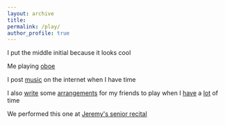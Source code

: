 ```yaml
---
layout: archive
title:
permalink: /play/
author_profile: true
---
```



I put the middle initial because it looks cool

Me playing <a href="https://youtu.be/o2XMmue8JhU?feature=shared" target="_blank">oboe</a>

I post <a href="https://youtu.be/zJn4pnsXwQs?feature=shared" target="_blank">music</a> on the internet when I have time

I also <a href="https://flat.io/score/639cb0c4d6f1ff777d1a59f5-shou-xie-de-cong-qian-jay?sharingKey=9475d751767ec2bc45c7fd007e3d3e86b2ab9e96521f6af035c7c0e639f75c124fe0b154c8c6d7679ae2342d83962e3553447f870ce14fb74d6325403bb1b5bc" target="_blank">write</a> some <a href="https://flat.io/score/649af3ef86c84b8c86396a6d-ru-hai?sharingKey=d183d7ba07ad030817bc1dae4489747cde169a0039d7615904cd0d34f3ac9c97ef3eb4132e6231eb4f8567fabc9452ed50a3002bf0610cc47a285eca991ce8f0" target="_blank">arrangements</a> for my friends to play when I <a href="https://flat.io/score/64a8dc11ec73743893f57a3b-attitude-by-mrs-green-apple?sharingKey=94668e0c41811690f3acb0194b60d4e76d56e812945cb5dd6454fdd08624c8ab4ad72c6f4133f7d234e3077511a50beb284ff42c5ecdee6df4a1914c710a6579" target="_blank">have</a> a <a href="https://flat.io/score/64aa7cc627b7728cb20c47d3-unlucky-by-iu?sharingKey=ab74e859b755d6a990e862d84646d9ebe4ed69f898e4c55e420c5d9d1797cd324337fc9960440eeb07bc4c9b28d556556cf9c043ee30ab2cff19a1f03d48d4c2" target="_blank">lot</a> of time 

We performed this one at <a href="https://youtu.be/b2MyCJyoJS4?feature=shared&t=3410" target="_blank">Jeremy's senior recital</a>


